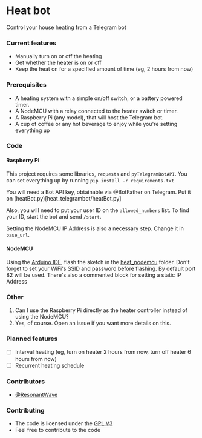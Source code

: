 # Heat bot
Control your house heating from a Telegram bot

### Current features
 * Manually turn on or off the heating
 * Get whether the heater is on or off
 * Keep the heat on for a specified amount of time (eg, 2 hours from now)

### Prerequisites
 * A heating system with a simple on/off switch, or a battery powered timer.
 * A NodeMCU with a relay connected to the heater switch or timer.
 * A Raspberry Pi (any model), that will host the Telegram bot.
 * A cup of coffee or any hot beverage to enjoy while you're setting everything up
 
### Code
#### Raspberry Pi
This project requires some libraries, `requests` and `pyTelegramBotAPI`. 
You can set everything up by running `pip install -r requirements.txt`

You will need a Bot API key, obtainable via @BotFather on Telegram. Put it on (heatBot.py)[heat_telegrambot/heatBot.py]

Also, you will need to put your user ID on the `allowed_numbers` list. To find your ID, start the bot and send `/start`. 

Setting the NodeMCU IP Address is also a necessary step. Change it in `base_url`.
 
#### NodeMCU
Using the [Arduino IDE](https://www.arduino.cc/en/Main/Software), flash the sketch in the [heat_nodemcu](heat_nodemcu) folder.
Don't forget to set your WiFi's SSID and password before flashing. By default port 82 will be used.
There's also a commented block for setting a static IP Address

### Other
 1. Can I use the Raspberry Pi directly as the heater controller instead of using the NodeMCU?
  1. Yes, of course. Open an issue if you want more details on this.

### Planned features
 - [ ] Interval heating (eg, turn on heater 2 hours from now, turn off heater 6 hours from now)
 - [ ] Recurrent heating schedule

### Contributors
 *  [@ResonantWave](https://github.com/ResonantWave)

### Contributing
* The code is licensed under the [GPL V3](LICENSE)
* Feel free to contribute to the code
